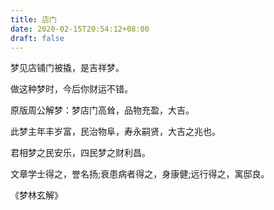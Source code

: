 ```yaml
---
title: 店门
date: 2020-02-15T20:54:12+08:00
draft: false
---
```


梦见店铺门被撬，是吉祥梦。

做这种梦时，今后你财运不错。

原版周公解梦：梦店门高耸，品物充盈，大吉。

此梦主年丰岁富，民治物阜，寿永嗣贤，大吉之兆也。

君相梦之民安乐，四民梦之财利昌。

文章学士得之，誉名扬;衰患病者得之，身康健;远行得之，寓邸良。

《梦林玄解》